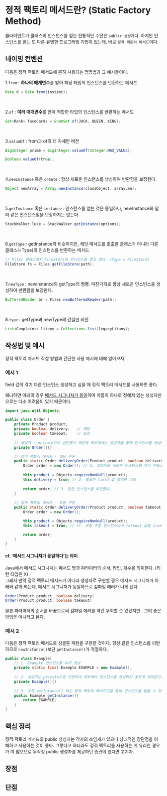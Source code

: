 # 정적 팩토리 메서드란? (Static Factory Method)

클라이언트가 클래스의 인스턴스를 얻는 전통적인 수단은 `public 생성자`다.
하지만 인스턴스를 얻는 또 다른 유명한 프로그래밍 기법이 있는데, 바로 `정적 팩토리 메서드`이다.

## 네이밍 컨벤션
다음은 정적 팩토리 메서드에 흔히 사용되는 명명법과 그 예시들이다.

1.`from` : **하나의 매개변수**를 받아 해당 타입의 인스턴스를 반환하는 메서드 <br/>
```java
Date d = Date.from(instant);
```
<br/>

2.`of` : **여러 매개변수**를 받아 적합한 타입의 인스턴스를 반환하는 메서드
```java
Set<Rank> faceCards = EnumSet.of(JACK, QUEEN, KING);
```
<br/>

3.`valueOf` : from과 of의 더 자세한 버전
```java
BigInteger prime = BigInteger.valueOf(Integer.MAX_VALUE);

Boolean.valueOf(true);
```

<br/>

4.`newInstance` 혹은 `create` : 항상 새로운 인스턴스를 생성하여 반환함을 보장한다.
```java
Object newArray = Array.newInstance(classObject, arrayLen);
```

<br/>

5.`getInstance` 혹은 `instance` : 인스턴스를 얻는 것은 동일하나, newInstance와 달리 같은 인스턴스임을 보장하지는 않는다.
```java
StackWalker luke = StackWalker.getInstance(options);
```

<br/>

6.`getType` : getInstance와 비슷하지만, 해당 메서드를 호출한 클래스가 아니라 다른 클래스(=Type)의 인스턴스를 반환하는 메서드
```java
// Files 클래스에서 FileStore의 인스턴스를 얻고 있다. (Type = FileStore)
FileStore fs = Files.getFileStore(path); 
```

<br/>

7.`newType` : newInstance와 getType의 짬뽕. 마찬가지로 항상 새로운 인스턴스를 생성하여 반환함을 보장한다.
```java
BufferedReader br = Files.newBufferedReader(path);
```

<br/>

8.`type` : getType과 newType의 간결한 버전
```java
List<Complaint> litany = Collections.list(legacyLitany);
```

## 작성법 및 예시
정적 팩토리 메서드 작성 방법과 간단한 사용 예시에 대해 알아보자.

### 예시 1
field 값이 각기 다른 인스턴스 생성하고 싶을 때 정적 팩토리 메서드를 사용하면 좋다.

왜냐하면 아래의 경우 [메서드 시그니처가 동일](#cf-메서드-시그니처가-동일하다는-의미)하여 이름이 하나로 정해져 있는 생성자만으로는 다소 어려움이 있기 때문이다.
```java
import java.util.Objects;

public class Order {
    private Product product;
    private boolean delivery;   // 배달 
    private boolean takeout;    // 포장 
    
    // 생성자 : private으로 선언했기 때문에 외부에서는 생성자를 통해 인스턴스를 생성할 수 없다.
    private Order(){} 

    // 정적 팩토리 메서드 - 배달 주문
    public static Order deliveryOrder(Product product, boolean delivery) {
        Order order = new Order(); // 1. 생성자로 새로운 인스턴스를 하나 만들고
        
        this.product = Objects.requireNonNull(product);
        this.delivery = true; // 2. 필요한 field 값 설정한 다음
        
        return order; // 3. 만든 인스턴스를 리턴한다.
    }
    
    // 정적 팩토리 메서드 - 포장 주문
    public static Order deliveryOrder(Product product, boolean takeout) {
        Order order = new Order(); 

        this.product = Objects.requireNonNull(product);
        this.takeout = true; // cf. 포장 주문 인스턴스라서 takeout 값을 true로 설정하였다.

        return order;
    }
}
```

#### cf. '메서드 시그니처가 동일하다'는 의미
Java에서 메서드 시그니처는 메서드 명과 파라미터의 순서, 타입, 개수를 의미한다. (리턴 타입은 X) <br/>
그래서 만약 정적 팩토리 메서드가 아니라 생성자로 구현할 경우 메서드 시그니처가 아래와 같게 되는데, 메서드 시그니처가 동일하므로 컴파일 에러가 나게 된다.  <br/>
```java
Order(Product product, boolean delivery)
Order(Product product, boolean takeout)
```
물론 파라미터의 순서를 바꿈으로써 컴파일 에러를 약간 우회할 순 있겠지만.. 그리 좋은 방법은 아니라고 본다. 

### 예시 2
다음은 정적 팩토리 메서드로 싱글톤 패턴을 구현한 것이다. 
항상 같은 인스턴스를 리턴하므로 `newInstance()`보단 `getInstance()`가 적절하다. 
```java
public class Example{
    // 1. Example 인스턴스를 미리 생성
    private static final Example EXAMPLE = new Example();
    
    // 2. 생성자는 private으로 선언하여 외부에서 인스턴스를 생성하지 못하게 막아준다.
    private Example(){}
    
    // 3. 오직 getIntance() 라는 정적 팩토리 메서드만을 통해 인스턴스를 얻을 수 있다.
    public Example getInstance(){
        return EXAMPLE;
    }
}
```

## 핵심 정리
정적 팩토리 메서드와 public 생성자는 각자의 쓰임새가 있으니 상대적인 장단점을 이해하고 사용하는 것이 좋다. 
그렇다고 하더라도 정적 팩토리를 사용하는 게 유리한 경우가 더 많으므로 무작정 public 생성자를 제공하던 습관이 있다면 고치자.

## 장점

## 단점